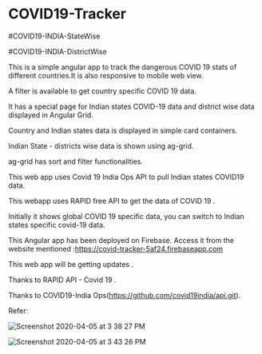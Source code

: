 # COVID19-Tracker

#COVID19-INDIA-StateWise

#COVID19-INDIA-DistrictWise

This is a simple angular app to track the dangerous COVID 19 stats of different countries.It is also responsive to mobile web view.

A filter is available to get country specific COVID 19 data.

It has a special page for Indian states COVID-19 data and district wise data displayed in Angular Grid.

Country and Indian states data is displayed in simple card containers.

Indian State - districts wise data is shown using ag-grid.

ag-grid has sort and filter functionalities.

This web app uses Covid 19 India Ops API to pull Indian states COVID19 data. 

This webapp uses RAPID free API to get the data of COVID 19 .

Initially it shows global COVID 19 specific data, you can switch to Indian states specific covid-19 data.

This Angular app has been deployed on Firebase.
Access it from the website mentioned :https://covid-tracker-5af24.firebaseapp.com

This web app will be getting updates .

Thanks to RAPID API - Covid 19 .

Thanks to COVID19-India Ops(https://github.com/covid19india/api.git).

Refer:


![Screenshot 2020-04-05 at 3 38 27 PM](https://user-images.githubusercontent.com/28780687/78472228-d6a02880-7754-11ea-9ff2-c3bc08330de2.png)

![Screenshot 2020-04-05 at 3 43 26 PM](https://user-images.githubusercontent.com/28780687/78472225-cee08400-7754-11ea-837c-58da743e233c.png)


